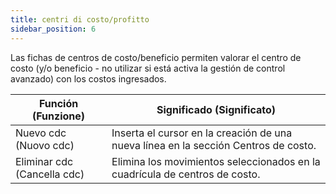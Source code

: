 ```yaml
---
title: centri di costo/profitto
sidebar_position: 6
---
```


Las fichas de centros de costo/beneficio permiten valorar el centro de costo (y/o beneficio - no utilizar si está activa la gestión de control avanzado) con los costos ingresados.

| Función (Funzione) | Significado (Significato) |
| --- | --- |
| Nuevo cdc (Nuovo cdc) | Inserta el cursor en la creación de una nueva línea en la sección Centros de costo. |
| Eliminar cdc (Cancella cdc) | Elimina los movimientos seleccionados en la cuadrícula de centros de costo. |